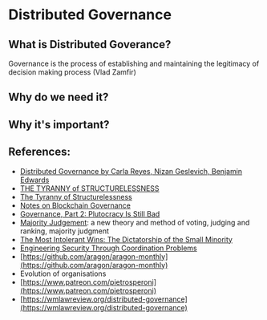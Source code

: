 # Distributed Governance

## What is Distributed Goverance?

Governance is the process of establishing and maintaining the legitimacy of decision making process \(Vlad Zamfir\)

## Why do we need it?



## Why it's important?



## References:

* [Distributed Governance by Carla Reyes, Nizan Geslevich, Benjamin Edwards](https://poseidon01.ssrn.com/delivery.php?ID=969069125111072016017067108120098124096013037044021004025111068026065123018011126072011019010100011037017024078102088026098116024072012082004022105112085095122018028064037045093103075012105017086127116072010097076066111076006108122118025072116025090095&EXT=pdf)
* [THE TYRANNY of STRUCTURELESSNESS](https://static1.squarespace.com/static/555557d5e4b0cc5c1ed71116/t/57e03ffb20099ef5d08202a6/1474314240758/TyrannyStructureless.pdf)
* [The Tyranny of Structurelessness](https://static1.squarespace.com/static/555557d5e4b0cc5c1ed71116/t/57e03ffb20099ef5d08202a6/1474314240758/TyrannyStructureless.pdf)
* [Notes on Blockchain Governance](https://vitalik.ca/general/2017/12/17/voting.html)
* [Governance, Part 2: Plutocracy Is Still Bad](https://vitalik.ca/general/2018/03/28/plutocracy.html)
* [Majority Judgement](https://mitpress.mit.edu/books/majority-judgment): a new theory and method of voting, judging and ranking, majority judgment
* [The Most Intolerant Wins: The Dictatorship of the Small Minority](https://medium.com/incerto/the-most-intolerant-wins-the-dictatorship-of-the-small-minority-3f1f83ce4e15)
* [Engineering Security Through Coordination Problems](https://vitalik.ca/general/2017/05/08/coordination_problems.html)
* [https://github.com/aragon/aragon-monthly](https://github.com/aragon/aragon-monthly)
* Evolution of organisations
* [https://www.patreon.com/pietrosperoni](https://www.patreon.com/pietrosperoni)
* [https://wmlawreview.org/distributed-governance](https://wmlawreview.org/distributed-governance)



